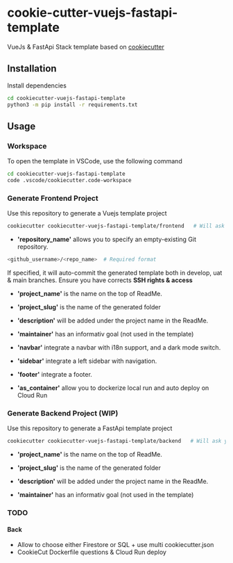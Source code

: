 # cookie-cutter-vuejs-fastapi-template

VueJs & FastApi Stack template based on [cookiecutter](https://www.cookiecutter.io/)

## Installation

Install dependencies

```bash
cd cookiecutter-vuejs-fastapi-template
python3 -m pip install -r requirements.txt
```

## Usage

### Workspace

To open the template in VSCode, use the following command

```bash
cd cookiecutter-vuejs-fastapi-template
code .vscode/cookiecutter.code-workspace
```

### Generate Frontend Project

Use this repository to generate a Vuejs template project

```bash
cookiecutter cookiecutter-vuejs-fastapi-template/frontend   # Will ask your needs from cookiecutter.json
```

- **'repository_name'** allows you to specify an empty-existing Git repository.

```bash
<github_username>/<repo_name>  # Required format
```

If specified, it will auto-commit the generated template both in develop, uat & main branches.
Ensure you have corrects  **SSH rights & access**

- **'project_name'** is the name on the top of ReadMe.

- **'project_slug'** is the name of the generated folder

- **'description'** will be added under the project name in the ReadMe.

- **'maintainer'** has an informativ goal (not used in the template)

- **'navbar'** integrate a navbar with i18n support, and a dark mode switch.

- **'sidebar'** integrate a left sidebar with navigation.

- **'footer'** integrate a footer.

- **'as_container'** allow you to dockerize local run and auto deploy on Cloud Run

### Generate Backend Project (WIP)

Use this repository to generate a FastApi template project

```bash
cookiecutter cookiecutter-vuejs-fastapi-template/backend   # Will ask your needs from cookiecutter.json
```

- **'project_name'** is the name on the top of ReadMe.

- **'project_slug'** is the name of the generated folder

- **'description'** will be added under the project name in the ReadMe.

- **'maintainer'** has an informativ goal (not used in the template)

### TODO

#### Back

- Allow to choose either Firestore or SQL + use multi cookiecutter.json
- CookieCut Dockerfile questions & Cloud Run deploy

